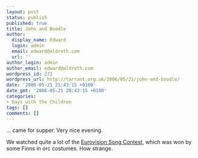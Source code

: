 ```yaml
---
layout: post
status: publish
published: true
title: John and Boodle
author:
  display_name: Edward
  login: admin
  email: edward@aldreth.com
  url: ''
author_login: admin
author_email: edward@aldreth.com
wordpress_id: 271
wordpress_url: http://tarrant.org.uk/2006/05/21/john-and-boodle/
date: '2006-05-21 21:43:15 +0100'
date_gmt: '2006-05-21 20:43:15 +0100'
categories:
- Days with the Children
tags: []
comments: []
---
```

<p>... came for supper.  Very nice evening.</p>
<p>We watched quite a lot of the <a href="http://www.bbc.co.uk/radio2/eurovision/2006/">Eurovision Song Contest</a>, which was won by some Finns in orc costumes.  How strange.</p>
